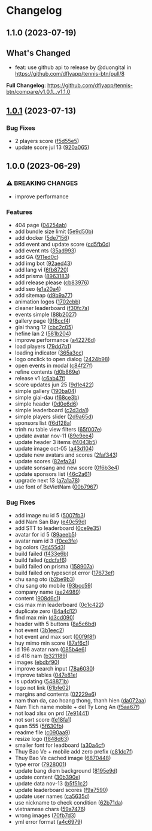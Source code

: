# Changelog

## 1.1.0 (2023-07-19)

## What's Changed

- feat: use github api to release by @duongital in https://github.com/dflyapp/tennis-btn/pull/8

**Full Changelog**: https://github.com/dflyapp/tennis-btn/compare/v1.0.1...v1.1.0

## [1.0.1](https://github.com/dflyapp/tennis-btn/compare/v1.0.0...v1.0.1) (2023-07-13)

### Bug Fixes

- 2 players score ([f5d55e5](https://github.com/dflyapp/tennis-btn/commit/f5d55e5502c87f243ea7efd491ece4d28322b674))
- update score jul 13 ([920a065](https://github.com/dflyapp/tennis-btn/commit/920a06521ea84d1795542f68a6879ef614a3d0d8))

## 1.0.0 (2023-06-29)

### ⚠ BREAKING CHANGES

- improve performance

### Features

- 404 page ([04254ab](https://github.com/dflyapp/tennis-btn/commit/04254abdbc95af43f7550538a47d8fbb2a956059))
- add bundle size limit ([5e9d50b](https://github.com/dflyapp/tennis-btn/commit/5e9d50b1c60b1b2301ad9899f298323173356d57))
- add docker ([5de7156](https://github.com/dflyapp/tennis-btn/commit/5de715670f586b34388ab5c44c514af98cb56292))
- add event and update score ([cd5fb0d](https://github.com/dflyapp/tennis-btn/commit/cd5fb0d740af8bdcef26f09f83f0e022cc19efae))
- add event nts ([35ad993](https://github.com/dflyapp/tennis-btn/commit/35ad993bc87f5c1a104937c50d7e34d870b4f4dd))
- add GA ([911ed0c](https://github.com/dflyapp/tennis-btn/commit/911ed0cc17a8d91e11112d58c8bf396ded55e1d0))
- add img bot ([92aed43](https://github.com/dflyapp/tennis-btn/commit/92aed4342d2d970f7a29e92827274d81791b5073))
- add lang vi ([6fb8720](https://github.com/dflyapp/tennis-btn/commit/6fb87202f1e90e2a0ee069eafc8cd9c23ea05e5d))
- add prisma ([8963183](https://github.com/dflyapp/tennis-btn/commit/89631838222c433868060ff85467814574f2d0bf))
- add release please ([cb83976](https://github.com/dflyapp/tennis-btn/commit/cb83976491f46f2e0169d79cd255c7c35c689512))
- add seo ([e1a20a4](https://github.com/dflyapp/tennis-btn/commit/e1a20a4977798199fe1f288dd84afff189c5229a))
- add sitemap ([d9b9a77](https://github.com/dflyapp/tennis-btn/commit/d9b9a77cd80fc3fd6338f40579368ea6f3ce60f7))
- animation logos ([1702cbb](https://github.com/dflyapp/tennis-btn/commit/1702cbbeb9e73b6dd81722b2a88223c3b0d7655e))
- cleaner leaderboard ([f30fc7a](https://github.com/dflyapp/tennis-btn/commit/f30fc7aaab8c8628d2f2e3f21b6a394670939be6))
- events simple ([88b2027](https://github.com/dflyapp/tennis-btn/commit/88b2027217c625efd48a59408246ce49c7551ea5))
- gallery page ([9f8ccf4](https://github.com/dflyapp/tennis-btn/commit/9f8ccf422658c38d1f73bd450e09ae48ed5a3788))
- giai thang 12 ([cbc2c05](https://github.com/dflyapp/tennis-btn/commit/cbc2c0594adc3d9f5dc5c1c82abc2c57fd4be694))
- hefine lan 2 ([581b204](https://github.com/dflyapp/tennis-btn/commit/581b2048c346e5118a71f52a51f1584612416df3))
- improve performance ([a42276d](https://github.com/dflyapp/tennis-btn/commit/a42276d1f99294cd0b6edaa23e85e9c34951589a))
- load players ([79dd7b1](https://github.com/dflyapp/tennis-btn/commit/79dd7b14dabec436b9c7297ca8d380d8ddf08b15))
- loading indicator ([365a3cc](https://github.com/dflyapp/tennis-btn/commit/365a3cc739783767aca8d38c66beb897b3bab492))
- logo onclick to open dialog ([2424b98](https://github.com/dflyapp/tennis-btn/commit/2424b989088f04e00a56ee56121e47dc4e3092bc))
- open events in modal ([c84f27f](https://github.com/dflyapp/tennis-btn/commit/c84f27f3efae900fe1e9ef4eddf4030e16fd2623))
- refine contents ([d0b869e](https://github.com/dflyapp/tennis-btn/commit/d0b869e4bb50c46d9d84feaa54f985ddb41ae67e))
- release v1 ([c6ab47f](https://github.com/dflyapp/tennis-btn/commit/c6ab47f8479c5a3786694f804cbe35aecca41e57))
- score updates jun 25 ([9d1e422](https://github.com/dflyapp/tennis-btn/commit/9d1e4229b2eea0bbdcf95a50e24314aa19fbe75f))
- simple gallery ([190ba04](https://github.com/dflyapp/tennis-btn/commit/190ba04ed9188e6c755063888f9a242ee95495c3))
- simple giai-dau ([f68ce3b](https://github.com/dflyapp/tennis-btn/commit/f68ce3b8b251302e06fd9da091ff65223a884f0f))
- simple header ([0d0e6d6](https://github.com/dflyapp/tennis-btn/commit/0d0e6d6eee130ae6814052e2a83984005e1f4e2e))
- simple leaderboard ([c2d3da1](https://github.com/dflyapp/tennis-btn/commit/c2d3da1cd53f8d7a2113ab0404afb7d5826bb4d0))
- simple players slider ([2d9a65d](https://github.com/dflyapp/tennis-btn/commit/2d9a65d7ee470fdf54cc3a45fb301c614820e8b4))
- sponsors list ([f6d128a](https://github.com/dflyapp/tennis-btn/commit/f6d128a071f8d949524de6f777dc68064279bcf3))
- trinh nu table view filters ([65f007e](https://github.com/dflyapp/tennis-btn/commit/65f007e764d2aa97b781a6be72cf84495fa43692))
- update avatar nov-11 ([89e9ee4](https://github.com/dflyapp/tennis-btn/commit/89e9ee4b18357fc191b92e9954adbbb7a1582aec))
- update header 3 items ([f4043b5](https://github.com/dflyapp/tennis-btn/commit/f4043b51e8bfb34b153a7371a8a73f1baedcb6da))
- update image oct-05 ([a43d104](https://github.com/dflyapp/tennis-btn/commit/a43d104b94c2f9123e85055f67ae4412d739deeb))
- update new avatars and scores ([2faf343](https://github.com/dflyapp/tennis-btn/commit/2faf343e2a1e31c92e625d454533699ac9561466))
- update scores ([82efa24](https://github.com/dflyapp/tennis-btn/commit/82efa242b9ebc34a402fe14ccb5110100a532547))
- update sonsang and new score ([0f6b3e4](https://github.com/dflyapp/tennis-btn/commit/0f6b3e494450656e7f7be0c19bc5a69b879bef22))
- update sponsors list ([46c2a61](https://github.com/dflyapp/tennis-btn/commit/46c2a61d200b9dd0d11d2f96967322c61d0e2b64))
- upgrade next 13 ([a7a1a78](https://github.com/dflyapp/tennis-btn/commit/a7a1a78a778b1e6a7c6a3c6c122835ca6da2b8e6))
- use font of BeVietNam ([00b7967](https://github.com/dflyapp/tennis-btn/commit/00b7967bf48f6d3080908734f7d5737fcde1e93b))

### Bug Fixes

- add image nu id 5 ([5007fb3](https://github.com/dflyapp/tennis-btn/commit/5007fb33611625ee3c186cd94074a7eccc56e039))
- add Nam San Bay ([e40c59d](https://github.com/dflyapp/tennis-btn/commit/e40c59d89c166fbbe3e3bc28f89e319a98f9e0cc))
- add STT to leaderboard ([0ce9e35](https://github.com/dflyapp/tennis-btn/commit/0ce9e35db32dbea674b3918764c6ed96d8d9582e))
- avatar for id 5 ([89aeeb5](https://github.com/dflyapp/tennis-btn/commit/89aeeb54970e3c20d94810b18664429016803fa3))
- avatar nam id 3 ([f0ce3fe](https://github.com/dflyapp/tennis-btn/commit/f0ce3fecfab5932ee817b12d3bd6e303ed284736))
- bg colors ([7d455d3](https://github.com/dflyapp/tennis-btn/commit/7d455d30144b13e9528eb4ad252ffaf711e510d6))
- build failed ([f433e6b](https://github.com/dflyapp/tennis-btn/commit/f433e6b1af86b2699c518f1cd71da80a932d76ab))
- build failed ([cdcfaf6](https://github.com/dflyapp/tennis-btn/commit/cdcfaf6f9a6be27fbc4af769fb3c504195dc1382))
- build failed on prisma ([158907a](https://github.com/dflyapp/tennis-btn/commit/158907a2e430441ae09b74da94da59ea8945baae))
- build failed on typescript error ([17673ef](https://github.com/dflyapp/tennis-btn/commit/17673ef352a117959fb5bfc2f8c9303769970d10))
- chu sang oto ([b2be9b3](https://github.com/dflyapp/tennis-btn/commit/b2be9b34147393ccb94602cc3d277c14a2d6fd93))
- chu sang oto mobile ([93bcc59](https://github.com/dflyapp/tennis-btn/commit/93bcc59607c1bd4bdfd840d45bc5ebf5e0ebf807))
- company name ([ae24989](https://github.com/dflyapp/tennis-btn/commit/ae24989d347ba845681eb1e2caa157acc944a382))
- content ([908d6c1](https://github.com/dflyapp/tennis-btn/commit/908d6c1964bbd44fc75ff7cdfd1b2566537e5b3f))
- css max min leaderboard ([0c1c422](https://github.com/dflyapp/tennis-btn/commit/0c1c422144ce6e8d684b3a403f763d7244a6364a))
- duplicate zero ([84a4d12](https://github.com/dflyapp/tennis-btn/commit/84a4d12026727f61449995e21f65cb31fafcf6b2))
- find max min ([d3cd090](https://github.com/dflyapp/tennis-btn/commit/d3cd090eafc6113c04a3769e13a1a0230cbe02e5))
- header with 5 buttons ([8a5c6bd](https://github.com/dflyapp/tennis-btn/commit/8a5c6bd9c8e038bbab37bf43110f5984cd72529e))
- hot event ([3b1eec2](https://github.com/dflyapp/tennis-btn/commit/3b1eec27fdce9588e8535d1b622fd6da1eaa2146))
- hot event and max sort ([00f9f8f](https://github.com/dflyapp/tennis-btn/commit/00f9f8f1875472f74b41a238371c11b86612c24c))
- huy mimo min score ([87af6c1](https://github.com/dflyapp/tennis-btn/commit/87af6c19b8f0dc38311233dfea26898613f75986))
- id 196 avatar nam ([085b4e6](https://github.com/dflyapp/tennis-btn/commit/085b4e69d1166addc7dda9ca2624afb45f73f7f7))
- id 416 nam ([b321189](https://github.com/dflyapp/tennis-btn/commit/b321189ab034f261bc0d08cee744d49e39a5ddb8))
- images ([ebdbf90](https://github.com/dflyapp/tennis-btn/commit/ebdbf9072e278fa34ed8bf4134f57ce94835d487))
- improve search input ([78a6030](https://github.com/dflyapp/tennis-btn/commit/78a60308bf714062a6106c59d8a7eedbe32d2f24))
- improve tables ([047e81e](https://github.com/dflyapp/tennis-btn/commit/047e81e19791c08e843df33f0f82be75f7d42e25))
- is updating ([548871b](https://github.com/dflyapp/tennis-btn/commit/548871b4d13b199dc8fc0c15fc2fad049f2d38fc))
- logo not link ([61bfe02](https://github.com/dflyapp/tennis-btn/commit/61bfe0248025975163c6cb6c5adbefb5d4457272))
- margins and contents ([02229e6](https://github.com/dflyapp/tennis-btn/commit/02229e6b749667e7351b24e5a466397c4f889301))
- nam than da, cao hoang thong, thanh hien ([da072aa](https://github.com/dflyapp/tennis-btn/commit/da072aaf4d50decde25343c588109272f4a65184))
- Nam Tich name mobile + del Ty Long An ([f5aa67f](https://github.com/dflyapp/tennis-btn/commit/f5aa67f38ea2f3256644ee5de69b661083887282))
- not load xlsx on prd ([7e91441](https://github.com/dflyapp/tennis-btn/commit/7e91441c5a3c826ea26da2f136e482f6b696b00c))
- not sort score ([fe18fa1](https://github.com/dflyapp/tennis-btn/commit/fe18fa13f14064cbcacb9d82a5b30d2b19814f7b))
- quan 555 ([5f630fb](https://github.com/dflyapp/tennis-btn/commit/5f630fbcc6ffa2629a9c1006c130094e5c3d69c7))
- readme file ([c090aa9](https://github.com/dflyapp/tennis-btn/commit/c090aa979364548e5e799ea9b65c28175de7dc78))
- resize logo ([f848d63](https://github.com/dflyapp/tennis-btn/commit/f848d63ab2db92e16130d2d7889697868c15f6cb))
- smaller font for leadboard ([a30a4cf](https://github.com/dflyapp/tennis-btn/commit/a30a4cf62fad11c785947ec6cbad0f6554d38b66))
- Thuy Bao Ve + mobile add zero prefix ([c81dc7f](https://github.com/dflyapp/tennis-btn/commit/c81dc7f63464798039732860667220a3f4918684))
- Thuy Bao Ve cached image ([6870448](https://github.com/dflyapp/tennis-btn/commit/68704480ae82b0a743d125afa4322290535153a6))
- type error ([7928001](https://github.com/dflyapp/tennis-btn/commit/7928001a85448a616a0b0cfc9800d86a1f19b3b9))
- update bang diem background ([8195e9d](https://github.com/dflyapp/tennis-btn/commit/8195e9da69309b52d76d7e305a0fbeed306929c9))
- update content ([30b390e](https://github.com/dflyapp/tennis-btn/commit/30b390e7a8c25f4aa58bc46b28050519821c894a))
- update data nov-13 ([b5f51c2](https://github.com/dflyapp/tennis-btn/commit/b5f51c212791550126525b82a1b2d579fa4b5540))
- update leaderboard scores ([f9a7590](https://github.com/dflyapp/tennis-btn/commit/f9a7590a8d464fcc3679a52803434ad0ac599215))
- update user names ([ca5635d](https://github.com/dflyapp/tennis-btn/commit/ca5635d6f1afaa248558cf5f30f10e79d4adaa56))
- use nickname to check condition ([62b71da](https://github.com/dflyapp/tennis-btn/commit/62b71da2a016d4c9d8eb11c9e92a6c07088e3988))
- vietnamese chars ([59a7476](https://github.com/dflyapp/tennis-btn/commit/59a747605ba2a90e333d63f4a60c4588ed2d3eac))
- wrong images ([70fb7d3](https://github.com/dflyapp/tennis-btn/commit/70fb7d348ade9df425efd6a5ccf7846436876b17))
- yml error format ([a4c6979](https://github.com/dflyapp/tennis-btn/commit/a4c697989584e926c43faac16dc761d11ea63131))
